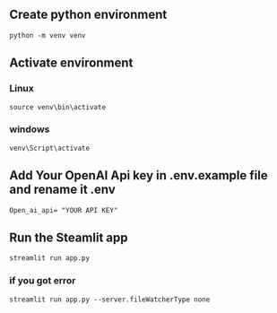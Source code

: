 
## Create python environment

`python -m venv venv`


## Activate environment 

### Linux
`source venv\bin\activate`
### windows
`venv\Script\activate`

## Add Your OpenAI Api key in .env.example file and rename it .env
`Open_ai_api= "YOUR API KEY"`

## Run the Steamlit app
`streamlit run app.py`

### if you got error
`streamlit run app.py --server.fileWatcherType none`